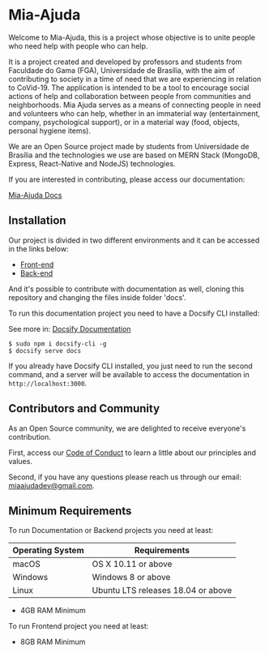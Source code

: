 # Mia-Ajuda

Welcome to Mia-Ajuda, this is a project whose objective is to unite people who need help with people who can help.

It is a project created and developed by professors and students from Faculdade do Gama (FGA), Universidade de Brasília, with the aim of contributing to society in a time of need that we are experiencing in relation to CoVid-19. The application is intended to be a tool to encourage social actions of help and collaboration between people from communities and neighborhoods.
Mia Ajuda serves as a means of connecting people in need and volunteers who can help, whether in an immaterial way (entertainment, company, psychological support), or in a material way (food, objects, personal hygiene items).

We are an Open Source project made by students from Universidade de Brasília and the technologies we use are based on MERN Stack (MongoDB, Express, React-Native and NodeJS) technologies.

If you are interested in contributing, please access our documentation:

[Mia-Ajuda Docs](https://mia-ajuda.github.io/Documentation/#/)

## Installation

Our project is divided in two different environments and it can be accessed in the links below:

- [Front-end](https://github.com/mia-ajuda/Frontend)
- [Back-end](https://github.com/mia-ajuda/Backend)

And it's possible to contribute with documentation as well, cloning this repository and changing the files inside folder 'docs'.

To run this documentation project you need to have a Docsify CLI installed:

See more in: [Docsify Documentation](https://docsify.js.org/#/)

```
$ sudo npm i docsify-cli -g
$ docsify serve docs
```

If you already have Docsify CLI installed, you just need to run the second command, and a server will be available to access the documentation in `http://localhost:3000`.

## Contributors and Community

As an Open Source community, we are delighted to receive everyone's contribution.

First, access our [Code of Conduct](./CODE_OF_CONDUCT.md) to learn a little about our principles and values.

Second, if you have any questions please reach us through our email: miaajudadev@gmail.com.

## Minimum Requirements

To run Documentation or Backend projects you need at least:

| Operating System | Requirements |
| ---------------- | ------------ |
| macOS            | OS X 10.11 or above |
| Windows | Windows 8 or above |
| Linux | Ubuntu LTS releases 18.04 or above |

- 4GB RAM Minimum

To run Frontend project you need at least:

- 8GB RAM Minimum